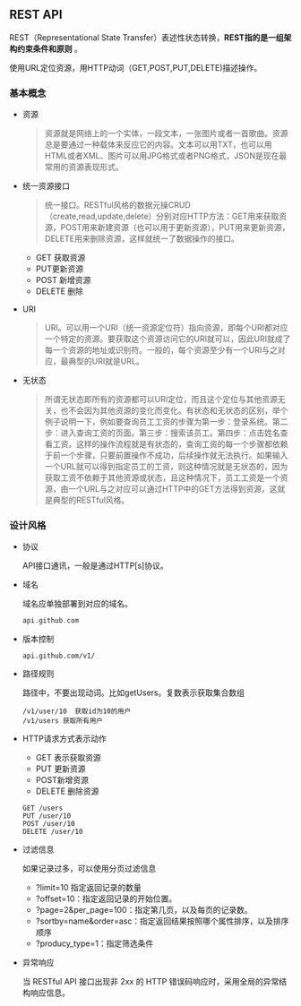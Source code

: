 ## REST API

REST（Representational State Transfer）表述性状态转换，**REST指的是一组架构约束条件和原则** 。

使用URL定位资源，用HTTP动词（GET,POST,PUT,DELETE)描述操作。 

### 基本概念

- 资源

  > 资源就是网络上的一个实体，一段文本，一张图片或者一首歌曲。资源总是要通过一种载体来反应它的内容。文本可以用TXT，也可以用HTML或者XML、图片可以用JPG格式或者PNG格式，JSON是现在最常用的资源表现形式。 

- 统一资源接口

  >  统一接口。RESTful风格的数据元操CRUD（create,read,update,delete）分别对应HTTP方法：GET用来获取资源，POST用来新建资源（也可以用于更新资源），PUT用来更新资源，DELETE用来删除资源，这样就统一了数据操作的接口。 

  - GET 获取资源
  - PUT更新资源
  - POST 新增资源
  - DELETE 删除

- URI

  > URI。可以用一个URI（统一资源定位符）指向资源，即每个URI都对应一个特定的资源。要获取这个资源访问它的URI就可以，因此URI就成了每一个资源的地址或识别符。一般的，每个资源至少有一个URI与之对应，最典型的URI就是URL。 

- 无状态

  > 所谓无状态即所有的资源都可以URI定位，而且这个定位与其他资源无关，也不会因为其他资源的变化而变化。有状态和无状态的区别，举个例子说明一下，例如要查询员工工资的步骤为第一步：登录系统。第二步：进入查询工资的页面。第三步：搜索该员工。第四步：点击姓名查看工资。这样的操作流程就是有状态的，查询工资的每一个步骤都依赖于前一个步骤，只要前置操作不成功，后续操作就无法执行。如果输入一个URL就可以得到指定员工的工资，则这种情况就是无状态的，因为获取工资不依赖于其他资源或状态，且这种情况下，员工工资是一个资源，由一个URL与之对应可以通过HTTP中的GET方法得到资源，这就是典型的RESTful风格。 



### 设计风格

- 协议

  API接口通讯，一般是通过HTTP[s]协议。

- 域名

  域名应单独部署到对应的域名。

  ```php
  api.github.com
  ```

- 版本控制

  ```
  api.github.com/v1/
  ```

- 路径规则

  路径中，不要出现动词。比如getUsers。复数表示获取集合数组

  ```
  /v1/user/10  获取id为10的用户
  /v1/users 获取所有用户
  ```

- HTTP请求方式表示动作

  - GET 表示获取资源
  - PUT 更新资源
  - POST新增资源
  - DELETE 删除资源

  ```
  GET /users
  PUT /user/10
  POST /user/10
  DELETE /user/10
  ```

- 过滤信息

  如果记录过多，可以使用分页过滤信息

  - ?limit=10 指定返回记录的数量 
  - ?offset=10：指定返回记录的开始位置。 
  - ?page=2&per_page=100：指定第几页，以及每页的记录数。 
  - ?sortby=name&order=asc：指定返回结果按照哪个属性排序，以及排序顺序 
  - ?producy_type=1：指定筛选条件 

- 异常响应

  当 RESTful API 接口出现非 2xx 的 HTTP 错误码响应时，采用全局的异常结构响应信息。
